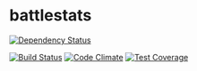 # battlestats

[![Dependency Status](https://gemnasium.com/badges/github.com/damncreative/battlestats.svg)](https://gemnasium.com/github.com/damncreative/battlestats)

[![Build Status](https://travis-ci.org/damncreative/battlestats.svg?branch=master)](https://travis-ci.org/damncreative/battlestats)
[![Code Climate](https://codeclimate.com/github/damncreative/battlestats/badges/gpa.svg)](https://codeclimate.com/github/damncreative/battlestats)
[![Test Coverage](https://codeclimate.com/github/damncreative/battlestats/badges/coverage.svg)](https://codeclimate.com/github/damncreative/battlestats/coverage)

